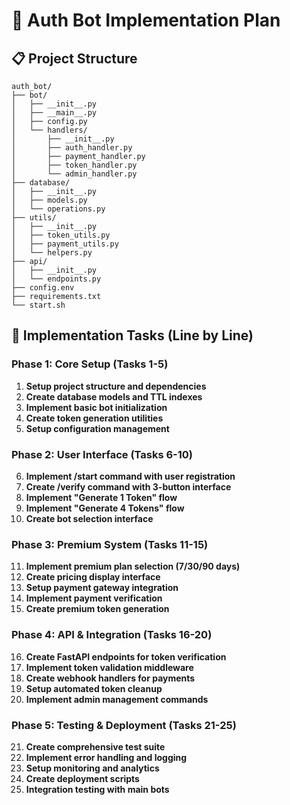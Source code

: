 # 🔐 Auth Bot Implementation Plan

## 📋 Project Structure
```
auth_bot/
├── bot/
│   ├── __init__.py
│   ├── __main__.py
│   ├── config.py
│   └── handlers/
│       ├── __init__.py
│       ├── auth_handler.py
│       ├── payment_handler.py
│       ├── token_handler.py
│       └── admin_handler.py
├── database/
│   ├── __init__.py
│   ├── models.py
│   └── operations.py
├── utils/
│   ├── __init__.py
│   ├── token_utils.py
│   ├── payment_utils.py
│   └── helpers.py
├── api/
│   ├── __init__.py
│   └── endpoints.py
├── config.env
├── requirements.txt
└── start.sh
```

## 🎯 Implementation Tasks (Line by Line)

### Phase 1: Core Setup (Tasks 1-5)
1. **Setup project structure and dependencies**
2. **Create database models and TTL indexes**
3. **Implement basic bot initialization**
4. **Create token generation utilities**
5. **Setup configuration management**

### Phase 2: User Interface (Tasks 6-10)
6. **Implement /start command with user registration**
7. **Create /verify command with 3-button interface**
8. **Implement "Generate 1 Token" flow**
9. **Implement "Generate 4 Tokens" flow**
10. **Create bot selection interface**

### Phase 3: Premium System (Tasks 11-15)
11. **Implement premium plan selection (7/30/90 days)**
12. **Create pricing display interface**
13. **Setup payment gateway integration**
14. **Implement payment verification**
15. **Create premium token generation**

### Phase 4: API & Integration (Tasks 16-20)
16. **Create FastAPI endpoints for token verification**
17. **Implement token validation middleware**
18. **Create webhook handlers for payments**
19. **Setup automated token cleanup**
20. **Implement admin management commands**

### Phase 5: Testing & Deployment (Tasks 21-25)
21. **Create comprehensive test suite**
22. **Implement error handling and logging**
23. **Setup monitoring and analytics**
24. **Create deployment scripts**
25. **Integration testing with main bots**
